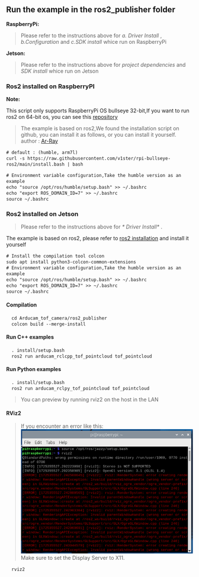## Run the example in the ros2_publisher folder

**RaspberryPi:**  

> Please refer to the instructions above for  _*a. Driver Install*_ , _*b.Configuration*_ and _*c.SDK install*_ whice run on RaspberryPi  

**Jetson:**  

> Please refer to the instructions above for  _*project dependencies*_ and _*SDK install*_ whice run on Jetson

### Ros2 installed on RaspberryPI

**Note:** 

This script only supports RaspberryPi OS bullseye 32-bit,If you want to run ros2 on 64-bit os, you can see this [repository](https://github.com/Ar-Ray-code/rpi-bullseye-ros2)

> The example is based on ros2,We found the installation script on github, you can install it as follows, or you can install it yourself. author : [Ar-Ray](https://github.com/Ar-Ray-code/rpi-bullseye-ros2)

```Shell
# default : (humble, arm7l)
curl -s https://raw.githubusercontent.com/v1ster/rpi-bullseye-ros2/main/install.bash | bash
```

```Shell
# Environment variable configuration,Take the humble version as an example
echo "source /opt/ros/humble/setup.bash" >> ~/.bashrc 
echo "export ROS_DOMAIN_ID=7" >> ~/.bashrc 
source ~/.bashrc 
```

### Ros2 installed on Jetson

> Please refer to the instructions above for  _* Driver Install*_ .

The example is based on ros2, please refer to [ros2 installation](https://docs.ros.org/en/humble/Installation/Ubuntu-Install-Debians.html) and install it yourself

```Shell
# Install the compilation tool colcon
sudo apt install python3-colcon-common-extensions
# Environment variable configuration,Take the humble version as an example
echo "source /opt/ros/humble/setup.bash" >> ~/.bashrc 
echo "export ROS_DOMAIN_ID=7" >> ~/.bashrc 
source ~/.bashrc 
```

#### Compilation

```Shell
  cd Arducam_tof_camera/ros2_publisher
  colcon build --merge-install 
```

#### Run C++ examples

```Shell
  . install/setup.bash 
  ros2 run arducam_rclcpp_tof_pointcloud tof_pointcloud
```

#### Run Python examples

```shell
  . install/setup.bash 
  ros2 run arducam_rclpy_tof_pointcloud tof_pointcloud
```

>You can preview by running rviz2 on the host in the LAN

#### RViz2

> If you encounter an error like this:
> ![rviz::RenderSystem: error](../img/rviz_error.png)
> Make sure to set the Display Server to X11.

```Shell
  rviz2
```
